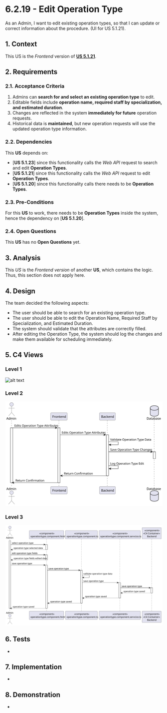 # 6.2.19 - Edit Operation Type

As an Admin, I want to edit existing operation types, so that I can update or correct information about the procedure. (UI for US 5.1.21).

## 1. Context

This US is the *Frontend* version of [**US 5.1.21**](../../sprint-a/us21/readme.md).

## 2. Requirements

### 2.1. Acceptance Criteria

1. Admins can **search for and select an existing operation type** to edit.
2. Editable fields include **operation name, required staff by specialization, and estimated duration**.
3. Changes are reflected in the system **immediately for future** operation requests.
4. Historical data is **maintained**, but new operation requests will use the updated operation type information.

### 2.2. Dependencies

This **US** depends on:
* [**US 5.1.23**] since this functionality calls the *Web API* request to search and edit **Operation Types**.
* [**US 5.1.21**] since this functionality calls the *Web API* request to edit **Operation Types**.
* [**US 5.1.20**] since this functionality calls there needs to be  **Operation Types**.

### 2.3. Pre-Conditions

For this **US** to work, there needs to be **Operation Types** inside the system, hence the dependency on [**US 5.1.20**].

### 2.4. Open Questions

This **US** has no **Open Questions** yet.

## 3. Analysis

This *US* is the *Frontend version* of another **US**, which contains the logic. Thus, this section does not apply here.

## 4. Design

The team decided the following aspects:

* The user should be able to search for an existing operation type.
* The user should be able to edit the Operation Name, Required Staff by Specialization, and Estimated Duration.
* The system should validate that the attributes are correctly filled.
* After editing the Operation Type, the system should log the changes and make them available for scheduling immediately.

## 5. C4 Views

### Level 1

![alt text](views/6-2-19level1.svg)

### Level 2

![alt text](views/6-2-19level2.svg)

### Level 3

![alt text](views/6-2-19level3.svg)

## 6. Tests

-

## 7. Implementation

-

## 8. Demonstration

-
